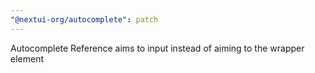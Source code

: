 ```yaml
---
"@nextui-org/autocomplete": patch
---
```


Autocomplete Reference aims to input instead of aiming to the wrapper element
